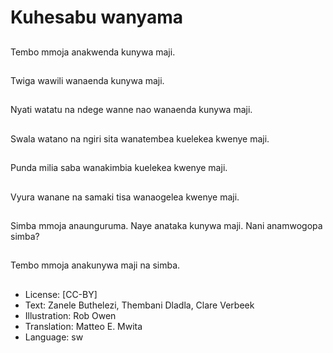 # Kuhesabu wanyama

##
Tembo mmoja anakwenda kunywa maji.

##
Twiga wawili wanaenda kunywa maji.

##
Nyati watatu na ndege wanne nao wanaenda kunywa maji.

##
Swala watano na ngiri sita wanatembea kuelekea kwenye maji.

##
Punda milia saba wanakimbia kuelekea kwenye maji.

##
Vyura wanane na samaki tisa wanaogelea kwenye maji.

##
Simba mmoja anaunguruma. Naye anataka kunywa maji. Nani anamwogopa simba?

##
Tembo mmoja anakunywa maji na simba.

##
* License: [CC-BY]
* Text: Zanele Buthelezi, Thembani Dladla, Clare Verbeek
* Illustration: Rob Owen
* Translation: Matteo E. Mwita
* Language: sw
